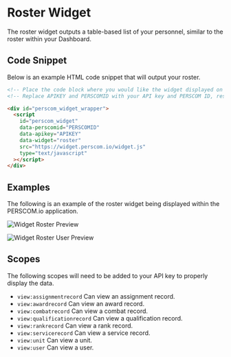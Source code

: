 # Roster Widget

The roster widget outputs a table-based list of your personnel, similar to the roster within your Dashboard.

## Code Snippet

Below is an example HTML code snippet that will output your roster.

```html
<!-- Place the code block where you would like the widget displayed on your website. !-->
<!-- Replace APIKEY and PERSCOMID with your API key and PERSCOM ID, respectively. !-->

<div id="perscom_widget_wrapper">
  <script
    id="perscom_widget"
    data-perscomid="PERSCOMID"
    data-apikey="APIKEY"
    data-widget="roster"
    src="https://widget.perscom.io/widget.js"
    type="text/javascript"
  ></script>
</div>
```

## Examples

The following is an example of the roster widget being displayed within the PERSCOM.io application.

![Widget Roster Preview](https://perscom-cdn.s3.amazonaws.com/images/roster-preview-1.png)

![Widget Roster User Preview](https://perscom-cdn.s3.amazonaws.com/images/roster-preview-2.png)

## Scopes

The following scopes will need to be added to your API key to properly display the data.

- `view:assignmentrecord` Can view an assignment record.
- `view:awardrecord` Can view an award record.
- `view:combatrecord` Can view a combat record.
- `view:qualificationrecord` Can view a qualification record.
- `view:rankrecord` Can view a rank record.
- `view:servicerecord` Can view a service record.
- `view:unit` Can view a unit.
- `view:user` Can view a user.
